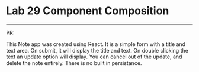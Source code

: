 # Lab 29 Component Composition
___
   PR: 

   This Note app was created using React.  It is a simple form with a title and text area.  On submit, it will display the title and text.  On double clicking the text an update option will display.  You can cancel out of the update, and delete the note entirely.  There is no built in persistance.